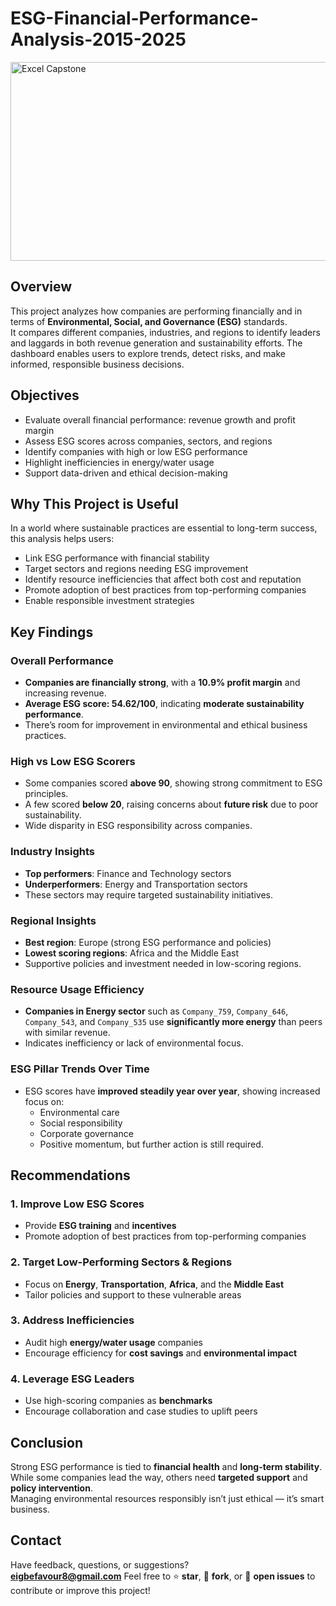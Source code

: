 # ESG-Financial-Performance-Analysis-2015-2025
<img width="575" height="318" alt="Excel Capstone" src="https://github.com/user-attachments/assets/6e24d3e0-0ad3-43b1-9cdf-39f21afaacf8" />

## Overview  
This project analyzes how companies are performing financially and in terms of **Environmental, Social, and Governance (ESG)** standards.  
It compares different companies, industries, and regions to identify leaders and laggards in both revenue generation and sustainability efforts. The dashboard enables users to explore trends, detect risks, and make informed, responsible business decisions.

## Objectives  
- Evaluate overall financial performance: revenue growth and profit margin  
- Assess ESG scores across companies, sectors, and regions  
- Identify companies with high or low ESG performance  
- Highlight inefficiencies in energy/water usage  
- Support data-driven and ethical decision-making  

## Why This Project is Useful  
In a world where sustainable practices are essential to long-term success, this analysis helps users:  
- Link ESG performance with financial stability  
- Target sectors and regions needing ESG improvement  
- Identify resource inefficiencies that affect both cost and reputation  
- Promote adoption of best practices from top-performing companies  
- Enable responsible investment strategies  

## Key Findings  

### Overall Performance  
- **Companies are financially strong**, with a **10.9% profit margin** and increasing revenue.  
- **Average ESG score: 54.62/100**, indicating **moderate sustainability performance**.  
- There’s room for improvement in environmental and ethical business practices.

### High vs Low ESG Scorers  
- Some companies scored **above 90**, showing strong commitment to ESG principles.  
- A few scored **below 20**, raising concerns about **future risk** due to poor sustainability.  
- Wide disparity in ESG responsibility across companies.

### Industry Insights  
- **Top performers**: Finance and Technology sectors  
- **Underperformers**: Energy and Transportation sectors  
- These sectors may require targeted sustainability initiatives.

### Regional Insights  
- **Best region**: Europe (strong ESG performance and policies)  
- **Lowest scoring regions**: Africa and the Middle East  
- Supportive policies and investment needed in low-scoring regions.

### Resource Usage Efficiency  
- **Companies in Energy sector** such as `Company_759`, `Company_646`, `Company_543`, and `Company_535` use **significantly more energy** than peers with similar revenue.  
- Indicates inefficiency or lack of environmental focus.

### ESG Pillar Trends Over Time  
- ESG scores have **improved steadily year over year**, showing increased focus on:  
  - Environmental care  
  - Social responsibility  
  - Corporate governance  
  - Positive momentum, but further action is still required.

## Recommendations  

### 1. Improve Low ESG Scores  
- Provide **ESG training** and **incentives**  
- Promote adoption of best practices from top-performing companies

### 2. Target Low-Performing Sectors & Regions  
- Focus on **Energy**, **Transportation**, **Africa**, and the **Middle East**  
- Tailor policies and support to these vulnerable areas

### 3. Address Inefficiencies  
- Audit high **energy/water usage** companies  
- Encourage efficiency for **cost savings** and **environmental impact**

### 4. Leverage ESG Leaders  
- Use high-scoring companies as **benchmarks**  
- Encourage collaboration and case studies to uplift peers

## Conclusion  
Strong ESG performance is tied to **financial health** and **long-term stability**.  
While some companies lead the way, others need **targeted support** and **policy intervention**.  
Managing environmental resources responsibly isn’t just ethical — it’s smart business.

## Contact  
Have feedback, questions, or suggestions?  
**eigbefavour8@gmail.com**
Feel free to ⭐ **star**, 🍴 **fork**, or 🐛 **open issues** to contribute or improve this project!
